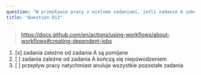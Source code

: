 ```yaml
---
question: "W przepływie pracy z wieloma zadaniami, jeśli zadanie A zakończy się niepowodzeniem, to:"
title: "Question 013"
---
```


> https://docs.github.com/en/actions/using-workflows/about-workflows#creating-dependent-jobs
1. [x] zadania zależne od zadania A są pomijane
1. [ ] zadania zależne od zadania A kończą się niepowodzeniem
1. [ ] przepływ pracy natychmiast anuluje wszystkie pozostałe zadania

